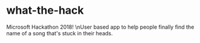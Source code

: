 # what-the-hack
Microsoft Hackathon 2018!
\nUser based app to help people finally find the name of a song that's stuck in their heads.
